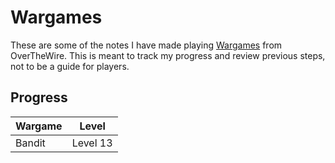 # Wargames

These are some of the notes I have made playing [Wargames](https://overthewire.org/wargames/) from OverTheWire. This is meant to track my progress and review previous steps, not to be a guide for players.

## Progress

| Wargame | Level    |
| ------- | -------- |
| Bandit  | Level 13 |

